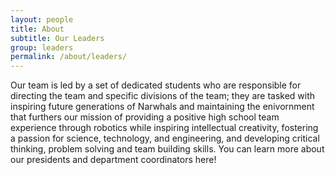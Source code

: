 ```yaml
---
layout: people
title: About
subtitle: Our Leaders
group: leaders
permalink: /about/leaders/
---
```

Our team is led by a set of dedicated students who are responsible for directing the team and specific divisions of the team; they are tasked with inspiring future generations of Narwhals and maintaining the enivornment that furthers our mission of providing a positive high school team experience through robotics while inspiring intellectual creativity, fostering a passion for science, technology, and engineering, and developing critical thinking, problem solving and team building skills. You can learn more about our presidents and department coordinators here!
<br>
<br>